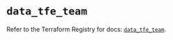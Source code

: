 # `data_tfe_team`

Refer to the Terraform Registry for docs: [`data_tfe_team`](https://registry.terraform.io/providers/hashicorp/tfe/0.70.0/docs/data-sources/team).
